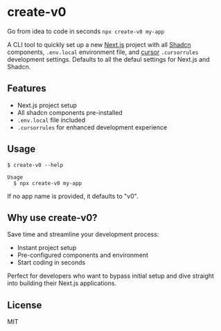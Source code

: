 # create-v0

Go from idea to code in seconds `npx create-v0 my-app`

A CLI tool to quickly set up a new [Next.js](https://nextjs.org) project with all [Shadcn](https://ui.shadcn.com) components, `.env.local` environment file, and [cursor](https://www.cursor.com) `.cursorrules` development settings. Defaults to all the defaul settings for Next.js and Shadcn.

## Features

- Next.js project setup
- All shadcn components pre-installed
- `.env.local` file included
- `.cursorrules` for enhanced development experience

## Usage

```
$ create-v0 --help

Usage
  $ npx create-v0 my-app

```

If no app name is provided, it defaults to "v0".

## Why use create-v0?

Save time and streamline your development process:
- Instant project setup
- Pre-configured components and environment
- Start coding in seconds

Perfect for developers who want to bypass initial setup and dive straight into building their Next.js applications.

## License

MIT
